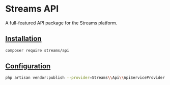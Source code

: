 # Streams API

A full-featured API package for the Streams platform.

## [Installation](https://streams.dev/docs/api/installation)

```bash
composer require streams/api
```

## [Configuration](https://streams.dev/docs/api/configuration)

```bash
php artisan vendor:publish --provider=Streams\\Api\\ApiServiceProvider --tag=config
```
